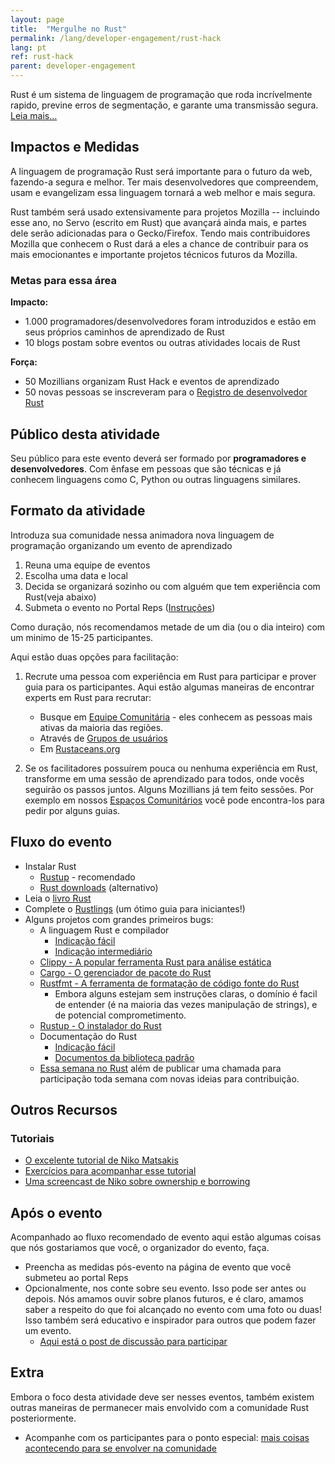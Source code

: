 ```yaml
---
layout: page
title:  "Mergulhe no Rust"
permalink: /lang/developer-engagement/rust-hack
lang: pt
ref: rust-hack
parent: developer-engagement
---
```


Rust é um sistema de linguagem de programação que roda incrívelmente rapido, previne erros de segmentação, e garante uma transmissão segura. [Leia mais...](https://www.rust-lang.org)
## Impactos e Medidas

A linguagem de programação Rust será importante para o futuro da web, fazendo-a segura e melhor. Ter mais desenvolvedores que compreendem, usam e evangelizam essa linguagem tornará a web melhor e mais segura.

Rust também será usado extensivamente para projetos Mozilla -- incluindo esse ano, no Servo (escrito em Rust) que avançará ainda mais, e partes dele serão adicionadas para o Gecko/Firefox. Tendo mais contribuidores Mozilla que conhecem o Rust dará a eles a chance de contribuir para os mais emocionantes e importante projetos técnicos futuros da Mozilla.

### Metas para essa área

__Impacto:__

* 1.000 programadores/desenvolvedores foram introduzidos e estão em seus próprios caminhos de aprendizado de Rust
* 10 blogs postam sobre eventos ou outras atividades locais de Rust

__Força:__

* 50 Mozillians organizam Rust Hack e eventos de aprendizado
* 50 novas pessoas se inscreveram para o [Registro de desenvolvedor Rust](https://users.rust-lang.org)


## Público desta atividade

Seu público para este evento deverá ser formado por **programadores e desenvolvedores**. Com ênfase em pessoas que são técnicas e já conhecem linguagens como C, Python ou outras linguagens similares.

## Formato da atividade

Introduza sua comunidade nessa animadora nova linguagem de programação organizando um evento de aprendizado

1. Reuna uma equipe de eventos
2. Escolha uma data e local
3. Decida se organizará sozinho ou com alguém que tem experiência com Rust(veja abaixo)
4. Submeta o evento no Portal Reps ([Instruções](https://wiki.mozilla.org/ReMo/SOPs/Event_hosting))


Como duração, nós recomendamos metade de um dia (ou o dia inteiro) com um minimo de 15-25 participantes.

Aqui estão duas opções para facilitação:

1. Recrute uma pessoa com experiência em Rust para participar e prover guia para os participantes. Aqui estão algumas maneiras de encontrar experts em Rust para recrutar:
    * Busque em [Equipe Comunitária](https://www.rust-lang.org/en-US/team.html#Community-team) - eles conhecem as pessoas mais ativas da maioria das regiões.
    * Através de [Grupos de usuários](https://www.rust-lang.org/en-US/user-groups.html)
    * Em [Rustaceans.org](http://www.rustaceans.org/)
   
    
    
2. Se os facilitadores possuírem pouca ou nenhuma experiência em Rust, transforme em uma sessão de aprendizado para todos, onde vocês seguirão os passos juntos. Alguns Mozillians já tem feito sessões. Por exemplo em nossos [Espaços Comunitários](https://wiki.mozilla.org/Participation/Community_Spaces) você pode encontra-los para pedir por alguns guias.
## Fluxo do evento

* Instalar Rust
    * [Rustup](www.rustup.rs) - recomendado
    * [Rust downloads](https://www.rust-lang.org/downloads.html) (alternativo)
* Leia o [livro Rust](https://doc.rust-lang.org/stable/book/)
* Complete o [Rustlings](https://github.com/carols10cents/rustlings) (um ótimo guia para iniciantes!)
* Alguns projetos com grandes primeiros bugs:
    * A linguagem Rust e compilador
        * [Indicação fácil](https://github.com/rust-lang/rust/issues?q=is%3Aopen+is%3Aissue+label%3AE-easy)
        * [Indicação intermediário](https://github.com/rust-lang/rust/issues?q=is%3Aopen+is%3Aissue+label%3AE-mentor)
    * [Clippy - A popular ferramenta Rust para análise estática](https://github.com/Manishearth/rust-clippy)
    * [Cargo - O gerenciador de pacote do Rust](https://github.com/rust-lang/cargo/issues?q=is%3Aopen+is%3Aissue+label%3AE-easy)
    * [Rustfmt - A ferramenta de formatação de código fonte do Rust](https://github.com/rust-lang-nursery/rustfmt/issues)
        * Embora alguns estejam sem instruções claras, o domínio é facil de entender (é na maioria das vezes manipulação de strings), e de potencial comprometimento.
    * [Rustup - O instalador do Rust](https://github.com/rust-lang-nursery/rustup.rs/issues?q=is%3Aopen+is%3Aissue+label%3A%22help+wanted%22)
    * Documentação do Rust
        * [Indicação fácil](https://github.com/rust-lang/rust/issues?q=is%3Aopen+is%3Aissue+label%3AA-docs+label%3AE-easy)
        * [Documentos da biblioteca padrão](https://github.com/rust-lang/rust/issues/29329)
    * [Essa semana no Rust](https://this-week-in-rust.org/) além de publicar uma chamada para participação toda semana com novas ideias para contribuição.

## Outros Recursos

### Tutoriais

* [O excelente tutorial de Niko Matsakis](https://github.com/nikomatsakis/rust-tutorials-keynote)
* [Exercícios para acompanhar esse tutorial](https://github.com/nikomatsakis/rust-tutorializer)
* [Uma screencast de Niko sobre ownership e borrowing](https://www.youtube.com/watch?v=0sOiiIxbE6k)
## Após o evento
Acompanhado ao fluxo recomendado de evento aqui estão algumas coisas que nós gostariamos que você, o organizador do evento, faça.

* Preencha as medidas pós-evento na página de evento que você submeteu ao portal Reps
* Opcionalmente, nos conte sobre seu evento. Isso pode ser antes ou depois. Nós amamos ouvir sobre planos futuros, e é claro, amamos saber a respeito do que foi alcançado no evento com uma foto ou duas! Isso também será educativo e inspirador para outros que podem fazer um evento.
    * [Aqui está o post de discussão para participar](https://discourse.mozilla-community.org/t/activate-mozilla-dive-into-rust/10073/1)

## Extra
Embora o foco desta atividade deve ser nesses eventos, também existem outras maneiras de permanecer mais envolvido com a comunidade Rust posteriormente.

* Acompanhe com os participantes para o ponto especial: [mais coisas acontecendo para se envolver na comunidade](https://www.rust-lang.org/en-US/community.html)